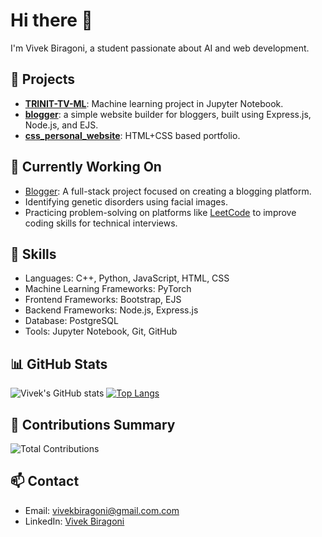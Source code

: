 

<!--
**vivekbiragoni/vivekbiragoni** is a ✨ _special_ ✨ repository because its `README.md` (this file) appears on your GitHub profile.

Here are some ideas to get you started:

- 🔭 I’m currently working on ...
- 🌱 I’m currently learning ...
- 👯 I’m looking to collaborate on ...
- 🤔 I’m looking for help with ...
- 💬 Ask me about ...
- 📫 How to reach me: ...
- 😄 Pronouns: ...
- ⚡ Fun fact: ...
-->

# Hi there 👋
I'm Vivek Biragoni, a student passionate about AI and web development.

## 🔭 Projects
- **[TRINIT-TV-ML](https://github.com/vinuhack/TRINIT-TV-ML)**: Machine learning project in Jupyter Notebook.
- **[blogger](https://github.com/vivekbiragoni/blogger)**: a simple website builder for bloggers, built using Express.js, Node.js, and EJS.
- **[css_personal_website](https://github.com/vivekbiragoni/css_personal_website)**: HTML+CSS based portfolio.


## 🚧 Currently Working On
- [Blogger](https://github.com/vivekbiragoni/blogger): A full-stack project focused on creating a blogging platform.
- Identifying genetic disorders using facial images.
- Practicing problem-solving on platforms like [LeetCode](https://leetcode.com/u/vivekbiragoni/) to improve coding skills for technical interviews.




## 🌱 Skills
- Languages: C++, Python, JavaScript, HTML, CSS
- Machine Learning Frameworks: PyTorch
- Frontend Frameworks: Bootstrap, EJS
- Backend Frameworks: Node.js, Express.js
- Database: PostgreSQL
- Tools: Jupyter Notebook, Git, GitHub

## 📊 GitHub Stats
![Vivek's GitHub stats](https://github-readme-stats.vercel.app/api?username=vivekbiragoni&show_icons=true&theme=radical)
[![Top Langs](https://github-readme-stats.vercel.app/api/top-langs/?username=vivekbiragoni&layout=compact&theme=radical)](https://github.com/vivekbiragoni/github-readme-stats)


## 💼 Contributions Summary
![Total Contributions](https://github-readme-streak-stats.herokuapp.com/?user=vivekbiragoni)

## 📫 Contact
- Email: vivekbiragoni@gmail.com.com
- LinkedIn: [Vivek Biragoni](https://linkedin.com/in/vivekbiragoni)
